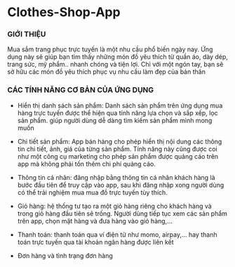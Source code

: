 # Clothes-Shop-App

### GIỚI THIỆU
Mua sắm trang phục trực tuyến là một nhu cầu phổ biến ngày nay. Ứng dụng này sẽ giúp bạn tìm thấy những món đồ yêu thích từ quần áo, dày dép, trang sức, mỹ phẩm.. nhanh chóng và tiện lợi. Chỉ với một ngón tay, bạn sẽ sở hữu các món đồ yêu thích phục vụ nhu cầu làm đẹp của bản thân 

### CÁC TÍNH NĂNG CƠ BẢN CỦA ỨNG DỤNG
- Hiển thị danh sách sản phẩm: Danh sách sản phẩm trên ứng dụng mua hàng trực tuyến được thể hiện qua tính năng lựa chọn và sắp xếp, lọc sản phẩm. giúp người dùng dễ dàng tìm kiếm sản phẩm mình mong muốn

- Chi tiết sản phẩm: App bán hàng cho phép hiển thị nội dung các thông tin chi tiết, ảnh, giá của từng sản phẩm. Tính năng này cũng được coi như một công cụ marketing cho phép sản phẩm được quảng cáo trên app mà không phải tốn thêm chi phí quảng cáo.

- Thông tin cá nhân: đăng nhập bằng thông tin cá nhân khách hàng là bước đầu tiên để truy cập vào app, sau khi đăng nhập xong người dùng có thể trải nghiệm mua mua đồ trực tuyến tùy thích.

- Giỏ hàng: hệ thống tư tạo ra một giỏ hàng riêng cho khách hàng và trong giỏ hàng đầu tiên sẽ trống. Người dùng tiếp tục xem các sản phẩm trên app, chọn mặt hàng và đưa hàng vào giỏ hàng,…

- Thanh toán: thanh toán qua ví điện tử như momo, airpay,… hay thanh toán trực tuyến qua tài khoản ngân hàng được liên kết

- Đơn hàng và tình trạng đơn hàng
